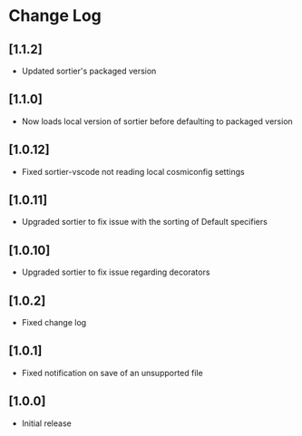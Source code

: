# Change Log

## [1.1.2]

- Updated sortier's packaged version

## [1.1.0]

- Now loads local version of sortier before defaulting to packaged version

## [1.0.12]

- Fixed sortier-vscode not reading local cosmiconfig settings

## [1.0.11]

- Upgraded sortier to fix issue with the sorting of Default specifiers

## [1.0.10]

- Upgraded sortier to fix issue regarding decorators

## [1.0.2]

- Fixed change log

## [1.0.1]

- Fixed notification on save of an unsupported file

## [1.0.0]

- Initial release
